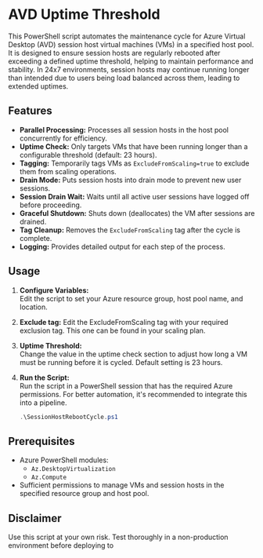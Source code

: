 # AVD Uptime Threshold

This PowerShell script automates the maintenance cycle for Azure Virtual Desktop (AVD) session host virtual machines (VMs) in a specified host pool. It is designed to ensure session hosts are regularly rebooted after exceeding a defined uptime threshold, helping to maintain performance and stability. In 24x7 environments, session hosts may continue running longer than intended due to users being load balanced across them, leading to extended uptimes.

## Features

- **Parallel Processing:** Processes all session hosts in the host pool concurrently for efficiency.
- **Uptime Check:** Only targets VMs that have been running longer than a configurable threshold (default: 23 hours).
- **Tagging:** Temporarily tags VMs as `ExcludeFromScaling=true` to exclude them from scaling operations.
- **Drain Mode:** Puts session hosts into drain mode to prevent new user sessions.
- **Session Drain Wait:** Waits until all active user sessions have logged off before proceeding.
- **Graceful Shutdown:** Shuts down (deallocates) the VM after sessions are drained.
- **Tag Cleanup:** Removes the `ExcludeFromScaling` tag after the cycle is complete.
- **Logging:** Provides detailed output for each step of the process.

## Usage

1. **Configure Variables:**  
   Edit the script to set your Azure resource group, host pool name, and location.

2. **Exclude tag:**
   Edit the ExcludeFromScaling tag with your required exclusion tag. This one can be found in your scaling plan.

3. **Uptime Threshold:**  
  Change the value in the uptime check section to adjust how long a VM must be running before it is cycled. Default setting is 23 hours.
   
4. **Run the Script:**  
   Run the script in a PowerShell session that has the required Azure permissions. For better automation, it's recommended to integrate this into a pipeline.

   ```powershell
   .\SessionHostRebootCycle.ps1
   ```

## Prerequisites

- Azure PowerShell modules:  
  - `Az.DesktopVirtualization`
  - `Az.Compute`
- Sufficient permissions to manage VMs and session hosts in the specified resource group and host pool.

## Disclaimer

Use this script at your own risk. Test thoroughly in a non-production environment before deploying to
